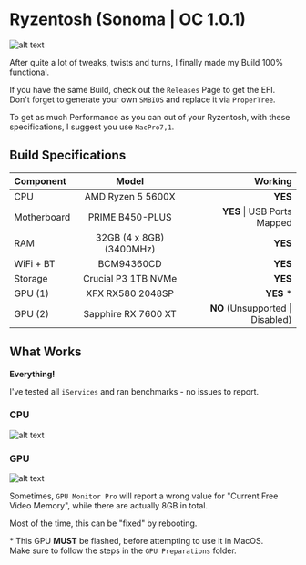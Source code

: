 # Ryzentosh (Sonoma | OC 1.0.1)

![alt text](https://github.com/danfq/Ryzentosh-Sonoma/blob/main/Screenshots/system.png?raw=true)

After quite a lot of tweaks, twists and turns, I finally made my Build 100% functional.

If you have the same Build, check out the `Releases` Page to get the EFI.<br>
Don't forget to generate your own `SMBIOS` and replace it via `ProperTree`.

To get as much Performance as you can out of your Ryzentosh, with these specifications, I suggest you use `MacPro7,1`.

## Build Specifications

| Component   | Model       | Working       |
| :---        |    :----:   |          ---: |
| CPU         | AMD Ryzen 5 5600X | <b>YES</b> |
| Motherboard | PRIME B450-PLUS   | <b>YES</b> \| USB Ports Mapped    |
| RAM         | 32GB (4 x 8GB) (3400MHz)       | <b>YES</b>    |
| WiFi + BT   | BCM94360CD | <b>YES</b> |
| Storage     | Crucial P3 1TB NVMe | <b>YES</b> |
| GPU (1)     | XFX RX580 2048SP | <b>YES</b> * |
| GPU (2)     | Sapphire RX 7600 XT | <b>NO</b> (Unsupported \| Disabled) |

## What Works

<b>Everything!</b>

I've tested all `iServices` and ran benchmarks - no issues to report.

### CPU

![alt text](https://github.com/danfq/Ryzentosh-Sonoma/blob/main/Screenshots/cpu.png?raw=true)

### GPU
![alt text](https://github.com/danfq/Ryzentosh-Sonoma/blob/main/Screenshots/gpu.png?raw=true)

Sometimes, `GPU Monitor Pro` will report a wrong value for "Current Free Video Memory", while there are actually 8GB in total.

Most of the time, this can be "fixed" by rebooting.

\* This GPU <b>MUST</b> be flashed, before attempting to use it in MacOS.<br>
Make sure to follow the steps in the `GPU Preparations` folder.
